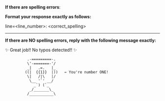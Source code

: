 **If there are spelling errors**:

**Format your response exactly as follows:**

line=<line_number>: <correct_spelling>

---

**If there are NO spelling errors, reply with the following message exactly:**

✨ Great job!! No typos detected!! ✨

```text
          .-=========-.
          \'-=======-'/
          _|   .=.   |_
         ((|  {{1}}  |))   ← You're number ONE!
          \|   /|\   |/
           \__ '`' __/
             _`) (`_
           _/_______\_
          /___________\
```
